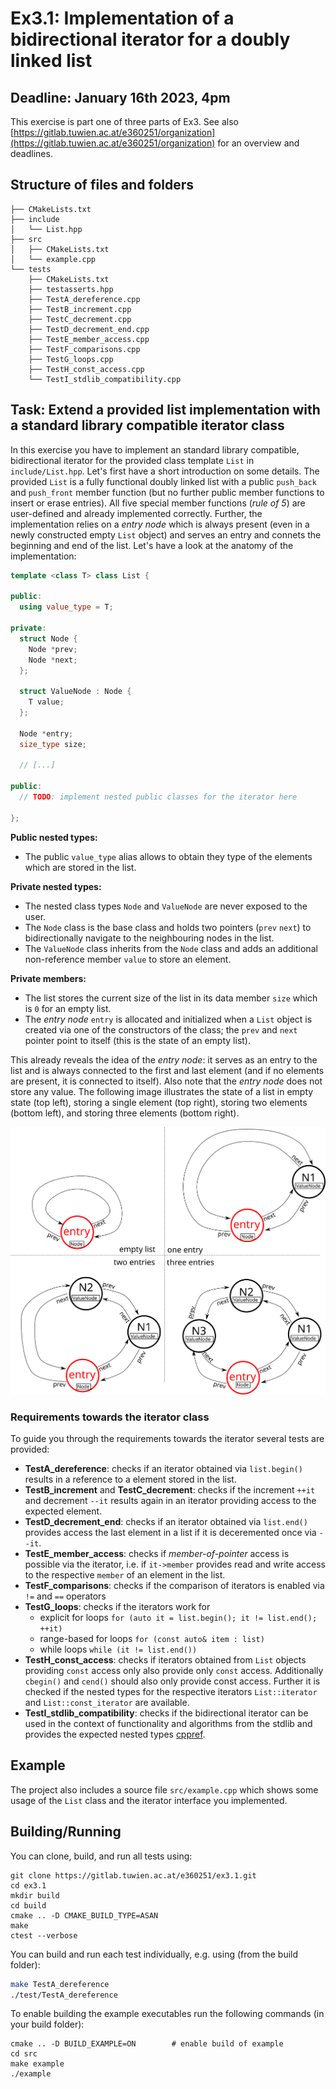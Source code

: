 # Ex3.1: Implementation of a bidirectional iterator for a doubly linked list
## Deadline: January 16th 2023, 4pm

This exercise is part one of three parts of Ex3. See also [https://gitlab.tuwien.ac.at/e360251/organization](https://gitlab.tuwien.ac.at/e360251/organization) for an overview and deadlines.

## Structure of files and folders

```
├── CMakeLists.txt
├── include
│   └── List.hpp
├── src
│   ├── CMakeLists.txt
│   └── example.cpp
└── tests
    ├── CMakeLists.txt
    ├── testasserts.hpp    
    ├── TestA_dereference.cpp
    ├── TestB_increment.cpp
    ├── TestC_decrement.cpp
    ├── TestD_decrement_end.cpp
    ├── TestE_member_access.cpp
    ├── TestF_comparisons.cpp
    ├── TestG_loops.cpp
    ├── TestH_const_access.cpp
    └── TestI_stdlib_compatibility.cpp
```

## Task: Extend a provided list implementation with a standard library compatible iterator class

In this exercise you have to implement an standard library compatible, bidirectional iterator for the provided class template `List` in `include/List.hpp`. Let's first have a short introduction on some details.
The provided `List` is a fully functional doubly linked list with a public `push_back` and `push_front` member function (but no further public member functions to insert or erase entries). 
All five special member functions (*rule of 5*) are user-defined and already implemented correctly.
Further, the implementation relies on a *entry node* which is always present (even in a newly constructed empty `List` object) and serves an entry and connets the beginning and end of the list. Let's have a look at the anatomy of the implementation:

```cpp
template <class T> class List {

public:
  using value_type = T;

private:
  struct Node {
    Node *prev;
    Node *next;
  };

  struct ValueNode : Node {
    T value;
  };

  Node *entry;
  size_type size;

  // [...]

public:
  // TODO: implement nested public classes for the iterator here

};
```

**Public nested types:** 

- The public `value_type` alias allows to obtain they type of the elements which are stored in the list.

**Private nested types:** 

- The nested class types `Node` and `ValueNode` are never exposed to the user.
- The `Node` class is the base class and holds two pointers (`prev` `next`) to bidirectionally navigate to the neighbouring nodes in the list.
- The `ValueNode` class inherits from the `Node` class and adds an additional non-reference member `value` to store an element.

**Private members:** 

- The list stores the current size of the list in its data member `size` which is `0` for an empty list.
- The *entry node* `entry` is allocated and initialized when a `List` object is created via one of the constructors of the class; the `prev` and `next` pointer point to itself (this is the state of an empty list).

This already reveals the idea of the *entry node*: it serves as an entry to the list and is always connected to the first and last element (and if no elements are present, it is connected to itself). 
Also note that the *entry node* does not store any value.
The following image illustrates the state of a list in empty state (top left), storing a single element (top right), storing two elements (bottom left), and storing three elements (bottom right).

![Image of cyclic DLL](list_plain.svg)

### Requirements towards the iterator class

To guide you through the requirements towards the iterator several tests are provided:

- **TestA_dereference**: checks if an iterator obtained via `list.begin()` results in a reference to a element stored in the list.
- **TestB_increment** and **TestC_decrement**: checks if the increment `++it` and decrement `--it` results again in an iterator providing access to the expected element.
- **TestD_decrement_end**: checks if an iterator obtained via `list.end()` provides access the last element in a list if it is deceremented once via `--it`.
- **TestE_member_access**: checks if *member-of-pointer* access is possible via the iterator, i.e. if `it->member` provides read and write access to the respective `member` of an element in the list. 
- **TestF_comparisons**: checks if the comparison of iterators is enabled via `!=` and `==` operators
- **TestG_loops**: checks if the iterators work for
  - explicit for loops `for (auto it = list.begin(); it != list.end(); ++it)`
  - range-based for loops `for (const auto& item : list)`
  - while loops `while (it != list.end())`
- **TestH_const_access**: checks if iterators obtained from `List` objects providing `const` access only also provide only `const` access. Additionally `cbegin()` and `cend()` should also only provide const access. Further it is checked if the nested types for the respective iterators `List::iterator` and `List::const_iterator` are available.
- **TestI_stdlib_compatibility**: checks if the bidirectional iterator can be used in the context of functionality and algorithms from the stdlib and provides the expected nested types [cppref](https://en.cppreference.com/w/cpp/iterator/iterator_traits).

## Example

The project also includes a source file `src/example.cpp` which shows some usage of the `List` class and the iterator interface you implemented.

## Building/Running

You can clone, build, and run all tests using:
```
git clone https://gitlab.tuwien.ac.at/e360251/ex3.1.git
cd ex3.1
mkdir build
cd build
cmake .. -D CMAKE_BUILD_TYPE=ASAN
make
ctest --verbose
```

You can build and run each test individually, e.g. using (from the build folder):
```bash
make TestA_dereference 
./test/TestA_dereference 
```

To enable building the example executables run the following commands (in your build folder):
```
cmake .. -D BUILD_EXAMPLE=ON        # enable build of example
cd src
make example
./example 
```

